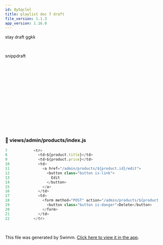 ```yaml
---
id: 8y5qclel
title: playlist doc 7 draft
file_version: 1.1.3
app_version: 1.16.0
---
```


stay draft ggkk

<br/>

snippdraft

<!-- empty line --><br/>

<!-- empty line --><br/>

<!-- empty line --><br/>

<!-- empty line --><br/>

<!-- empty line --><br/>

<!-- empty line --><br/>

<!-- empty line --><br/>

<!-- empty line --><br/>

<!-- empty line --><br/>

<!-- empty line --><br/>

<!-- empty line --><br/>

<!-- empty line --><br/>

<!-- empty line --><br/>
<!-- NOTE-swimm-snippet: the lines below link your snippet to Swimm -->
### 📄 views/admin/products/index.js
```javascript
7            <tr>
8              <td>${product.title}</td>
9              <td>${product.price}</td>
10             <td>
11               <a href="/admin/products/${product.id}/edit">
12                 <button class="button is-link">
13                   Edit
14                 </button>
15               </a>
16             </td>
17             <td>
18               <form method="POST" action="/admin/products/${product.id}/delete">
19                 <button class="button is-danger">Delete</button>
20               </form>
21             </td>
22           </tr>
```

<br/>

This file was generated by Swimm. [Click here to view it in the app](https://swimm-web-app.web.app/repos/Z2l0aHViJTNBJTNBZWNvbW0lM0ElM0Ftb3NoaWtzd2ltbQ==/docs/8y5qclel).
